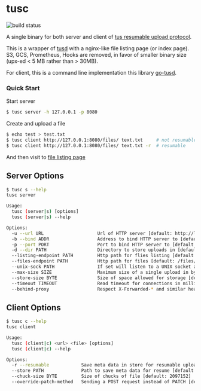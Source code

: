 # tusc

![build status](https://travis-ci.com/jackhftang/tusc.svg?branch=master)

A single binary for both server and client of [tus resumable upload protocol](https://tus.io). 

This is a wrapper of [tusd](https://github.com/tus/tusd) with a nginx-like file listing page (or index page). 
S3, GCS, Prometheus, Hooks are removed, in favor of smaller binary size (upx-ed < 5 MB rather than > 30MB). 
 
For client, this is a command line implementation this library [go-tusd](https://github.com/eventials/go-tus).

### Quick Start  

Start server 

```bash
$ tusc server -h 127.0.0.1 -p 8080
```

Create and upload a file 

```bash 
$ echo test > test.txt
$ tusc client http://127.0.0.1:8080/files/ text.txt     # not resumable
$ tusc client http://127.0.0.1:8080/files/ text.txt -r  # resumable
```

And then visit to [file listing page](http://127.0.0.1:8080)

## Server Options 


```bash
$ tusc s --help
tusc server

Usage:
  tusc (server|s) [options]
  tusc (server|s) --help

Options:
  -u --url URL                    Url of HTTP server [default: http://localhost:1080]
  -b --bind ADDR                  Address to bind HTTP server to [default: 0.0.0.0]
  -p --port PORT                  Port to bind HTTP server to [default: 1080]
  -d --dir PATH                   Directory to store uploads in [default: ./data]
  --listing-endpoint PATH         Http path for flies listing [default: /]
  --files-endpoint PATH           Http path for files [default: /files/]
  --unix-sock PATH                If set will listen to a UNIX socket at this location instead of a TCP socket
  --max-size SIZE                 Maximum size of a single upload in bytes [default: 0]
  --store-size BYTE               Size of space allowed for storage [default: 0]
  --timeout TIMEOUT               Read timeout for connections in milliseconds.  A zero value means that reads will not timeout [default: 30*1000]
  --behind-proxy                  Respect X-Forwarded-* and similar headers which may be set by proxies [default: false]
```

## Client Options

```bash
$ tusc c --help
tusc client

Usage:
  tusc (client|c) <url> <file> [options]
  tusc (client|c) --help

Options:
  -r --resumable            Save meta data in store for resumable uploads
  --store PATH              Path to save meta data for resume [default: ./.tusc]
  --chuck-size BYTE         Size of chucks of file [default: 2097152]
  --override-patch-method   Sending a POST request instead of PATCH [default: false] 
```
